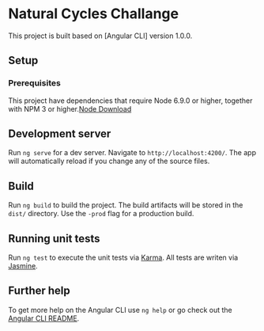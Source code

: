 # Natural Cycles Challange 

This project is built based on [Angular CLI] version 1.0.0. 

## Setup
### Prerequisites

This project have dependencies that require Node 6.9.0 or higher, together with NPM 3 or higher.[Node Download](https://nodejs.org/en/download/)

### 

  
## Development server

Run `ng serve` for a dev server. Navigate to `http://localhost:4200/`. The app will automatically reload if you change any of the source files.

## Build

Run `ng build` to build the project. The build artifacts will be stored in the `dist/` directory. Use the `-prod` flag for a production build.

## Running unit tests

Run `ng test` to execute the unit tests via [Karma](https://karma-runner.github.io).
All tests are writen via [Jasmine](https://github.com/jasmine/jasmine).


## Further help

To get more help on the Angular CLI use `ng help` or go check out the [Angular CLI README](https://github.com/angular/angular-cli/blob/master/README.md).
